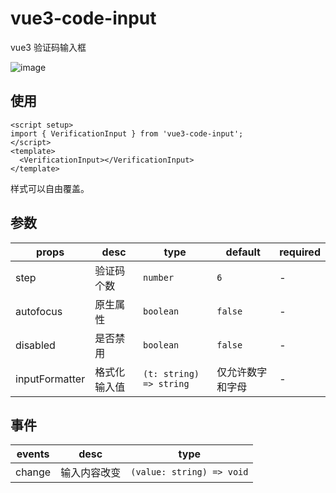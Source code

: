 # vue3-code-input
vue3 验证码输入框

![image](https://github.com/CryUshio/vue3-code-input/assets/30655354/6439caae-a5e8-4c0a-a0ea-ecc66544c874)

## 使用
```vue
<script setup>
import { VerificationInput } from 'vue3-code-input';
</script>
<template>
  <VerificationInput></VerificationInput>
</template>
```
样式可以自由覆盖。

## 参数
props|desc|type|default|required
--|--|--|--|--|
step      | 验证码个数 | `number`   | `6`      | -
autofocus | 原生属性   | `boolean`  | `false`  | -
disabled  | 是否禁用   | `boolean`  | `false`  | -
inputFormatter | 格式化输入值 | `(t: string) => string` | 仅允许数字和字母 | -

## 事件
events|desc|type
--|--|--|
change | 输入内容改变 | `(value: string) => void`
